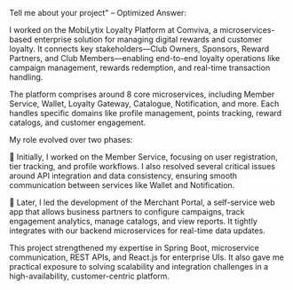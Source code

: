 Tell me about your project" – Optimized Answer:

I worked on the MobiLytix Loyalty Platform at Comviva, a microservices-based enterprise solution for managing digital rewards and customer loyalty. It connects key stakeholders—Club Owners, Sponsors, Reward Partners, and Club Members—enabling end-to-end loyalty operations like campaign management, rewards redemption, and real-time transaction handling.

The platform comprises around 8 core microservices, including Member Service, Wallet, Loyalty Gateway, Catalogue, Notification, and more. Each handles specific domains like profile management, points tracking, reward catalogs, and customer engagement.

My role evolved over two phases:

🔹 Initially, I worked on the Member Service, focusing on user registration, tier tracking, and profile workflows. I also resolved several critical issues around API integration and data consistency, ensuring smooth communication between services like Wallet and Notification.

🔹 Later, I led the development of the Merchant Portal, a self-service web app that allows business partners to configure campaigns, track engagement analytics, manage catalogs, and view reports. It tightly integrates with our backend microservices for real-time data updates.

This project strengthened my expertise in Spring Boot, microservice communication, REST APIs, and React.js for enterprise UIs. It also gave me practical exposure to solving scalability and integration challenges in a high-availability, customer-centric platform.















